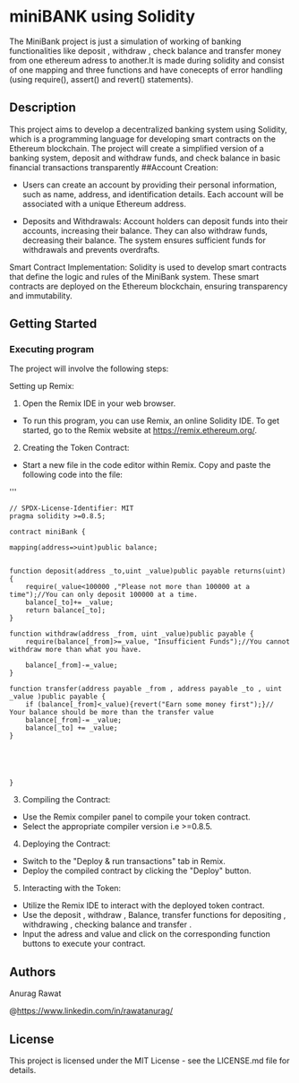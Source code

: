 # miniBANK using Solidity

The MiniBank project is just a simulation of working of banking functionalities like deposit , withdraw , check balance and transfer money from one ethereum adress to another.It is made during solidity and consist of one mapping and three functions and have conecepts of error handling (using require(), assert() and revert() statements).

## Description
This project aims to develop a decentralized banking system using Solidity, which is a programming language for developing smart contracts on the Ethereum blockchain. The project will create a simplified version of a banking system, deposit and withdraw funds, and check balance in basic financial transactions transparently
##Account Creation: 
* Users can create an account by providing their personal information, such as name, address, and identification details. Each account will be associated with a unique Ethereum address.

* Deposits and Withdrawals: Account holders can deposit funds into their accounts, increasing their balance. They can also withdraw funds, decreasing their balance. The system ensures sufficient funds for withdrawals and prevents overdrafts.

Smart Contract Implementation: Solidity is used to develop smart contracts that define the logic and rules of the MiniBank system. These smart contracts are deployed on the Ethereum blockchain, ensuring transparency and immutability.

## Getting Started

### Executing program

The project will involve the following steps:

Setting up Remix:

1. Open the Remix IDE in your web browser.
* To run this program, you can use Remix, an online Solidity IDE. To get started, go to the Remix website at https://remix.ethereum.org/.

2. Creating the Token Contract:

* Start a new file in the code editor within Remix. Copy and paste the following code into the file:




'''
 
    // SPDX-License-Identifier: MIT
    pragma solidity >=0.8.5;

    contract miniBank {

    mapping(address=>uint)public balance;
    

    function deposit(address _to,uint _value)public payable returns(uint) {
        require(_value<100000 ,"Please not more than 100000 at a time");//You can only deposit 100000 at a time.
        balance[_to]+= _value;
        return balance[_to];
    }

    function withdraw(address _from, uint _value)public payable {
        require(balance[_from]>=_value, "Insufficient Funds");//You cannot withdraw more than what you have.
       
        balance[_from]-=_value;
    }

    function transfer(address payable _from , address payable _to , uint _value )public payable {
        if (balance[_from]<_value){revert("Earn some money first");}// Your balance should be more than the transfer value 
        balance[_from]-= _value;
        balance[_to] += _value;  
    }





    }



3. Compiling the Contract:

* Use the Remix compiler panel to compile your token contract.
* Select the appropriate compiler version i.e >=0.8.5.

4. Deploying the Contract:

* Switch to the "Deploy & run transactions" tab in Remix.
* Deploy the compiled contract by clicking the "Deploy" button.

5. Interacting with the Token:

* Utilize the Remix IDE to interact with the deployed token contract.
* Use the deposit , withdraw , Balance, transfer functions for depositing , withdrawing , checking balance and transfer .  
* Input the adress and value and click on the corresponding function buttons to execute your contract.


## Authors

Anurag Rawat
 
 @https://www.linkedin.com/in/rawatanurag/
## License

This project is licensed under the MIT License - see the LICENSE.md file for details.

